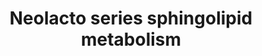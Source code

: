 ---
annotations:
- id: PW:0000010
  parent: classic metabolic pathway
  type: Pathway Ontology
  value: lipid metabolic pathway
- id: PW:0000733
  parent: classic metabolic pathway
  type: Pathway Ontology
  value: glycosphingolipid metabolic pathway
authors:
- Conroy lipids
- Eweitz
citedin: ''
communities: []
description: neolacto series glycosphingolipid bisynthesis
last-edited: 2024-07-22
ndex: null
organisms:
- Homo sapiens
redirect_from:
- /index.php/Pathway:WP5302
- /instance/WP5302
- /instance/WP5302_r134478
revision: r134478
schema-jsonld:
- '@context': https://schema.org/
  '@id': https://wikipathways.github.io/pathways/WP5302.html
  '@type': Dataset
  creator:
    '@type': Organization
    name: WikiPathways
  description: neolacto series glycosphingolipid bisynthesis
  keywords:
  - B3GNT5
  - B4GALT1
  - B4GALT3
  - B4GALT4
  - FUCA1
  - FUT1
  - FUT2
  - FUT5
  - H1 glycolipid, type II antigen
  - LacCer
  - Lc3Cer
  - NAGA
  - NEU2
  - NeuAcα2-8NeuAcα2-3Galβ1-4GlcNAcβ1-3Galβ1-4Glcβ-Cer
  - SSEA-1, Lex-5
  - ST3GAL4
  - Sialosylparagloboside
  - Sialyl LeX
  - Type II A antigen
  - nLc4Cer
  - nLc5Cer
  - 'nLc6Ceri antigen '
  license: CC0
  name: Neolacto series sphingolipid metabolism
seo: CreativeWork
title: Neolacto series sphingolipid metabolism
wpid: WP5302
---